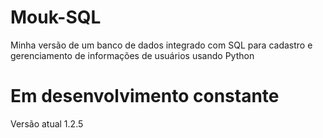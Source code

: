 # Mouk-SQL
Minha versão de um banco de dados integrado com SQL para cadastro e gerenciamento de informações de usuários usando Python

# Em desenvolvimento constante
Versão atual 1.2.5
